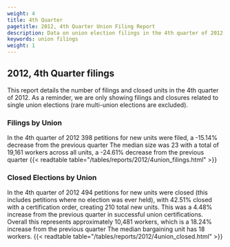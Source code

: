 ```yaml
---
weight: 4
title: 4th Quarter
pagetitle: 2012, 4th Quarter Union Filing Report
description: Data on union election filings in the 4th quarter of 2012
keywords: union filings
weight: 1
---
```


## 2012, 4th Quarter filings

This report details the number of filings and closed units in the 4th quarter of 2012. As a reminder, we are only showing filings and closures related to single union elections (rare multi-union elections are excluded).

### Filings by Union
In the 4th quarter of 2012 398 petitions for new units were filed, a -15.14% decrease from the previous quarter The median size was 23 with a total of 19,161 workers across all units, a -24.61% decrease from the previous quarter
{{< readtable table="/tables/reports/2012/4union_filings.html" >}}

### Closed Elections by Union
In the 4th quarter of 2012 494 petitions for new units were closed (this includes petitions where no election was ever held), with 42.51% closed with a certification order, creating 210 total new units. This was a 4.48% increase from the previous quarter in successful union certifications. Overall this represents approximately 10,481 workers, which is a 18.24% increase from the previous quarter The median bargaining unit has 18 workers.
{{< readtable table="/tables/reports/2012/4union_closed.html" >}}
